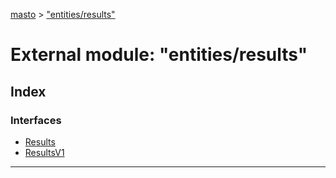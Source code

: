 [masto](../README.md) > ["entities/results"](../modules/_entities_results_.md)

# External module: "entities/results"

## Index

### Interfaces

* [Results](../interfaces/_entities_results_.results.md)
* [ResultsV1](../interfaces/_entities_results_.resultsv1.md)

---

